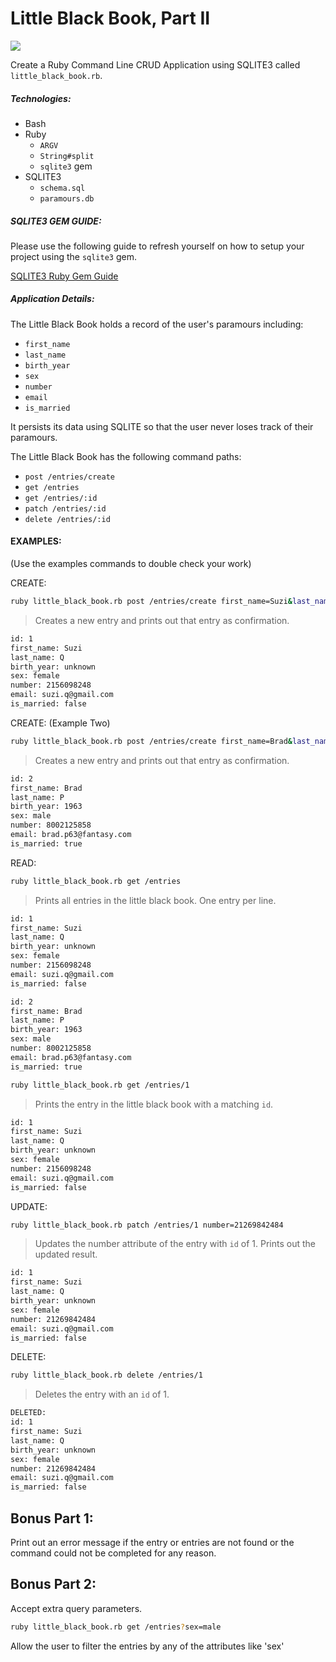 # Little Black Book, Part II

![](http://farm4.static.flickr.com/3474/3255821552_67cea08661.jpg)


Create a Ruby Command Line CRUD Application using SQLITE3 called `little_black_book.rb`.

##### Technologies:

- Bash
- Ruby
    - `ARGV`
    - `String#split`
    - `sqlite3` gem
- SQLITE3
    - `schema.sql`
    - `paramours.db`


##### SQLITE3 GEM GUIDE:

Please use the following guide to refresh yourself on how to setup your project using the `sqlite3` gem.

[SQLITE3 Ruby Gem Guide](https://gist.github.com/phlco/60f6002292f73bc80943)

##### Application Details:

The Little Black Book holds a record of the user's paramours including:
- `first_name`
- `last_name`
- `birth_year`
- `sex`
- `number`
- `email`
- `is_married`

It persists its data using SQLITE so that the user never loses track of their paramours.

The Little Black Book has the following command paths:

- `post /entries/create`
- `get /entries`
- `get /entries/:id`
- `patch /entries/:id`
- `delete /entries/:id`

#### EXAMPLES:

(Use the examples commands to double check your work)

CREATE:

```bash
ruby little_black_book.rb post /entries/create first_name=Suzi&last_name=Q&sex=female&number=2156098248&email=suzi.q@gmail.com&is_married=false
```
> Creates a new entry and prints out that entry as confirmation.

```bash
id: 1
first_name: Suzi
last_name: Q
birth_year: unknown
sex: female
number: 2156098248
email: suzi.q@gmail.com
is_married: false
```

CREATE: (Example Two)

```bash
ruby little_black_book.rb post /entries/create first_name=Brad&last_name=P&sex=male&number=8002125858&email=brad.p63@fantasy.com@gmail.com&is_married=true&birth_year=1963
```
> Creates a new entry and prints out that entry as confirmation.

```bash
id: 2
first_name: Brad
last_name: P
birth_year: 1963
sex: male
number: 8002125858
email: brad.p63@fantasy.com
is_married: true
```

READ:

```bash
ruby little_black_book.rb get /entries
```
> Prints all entries in the little black book.
> One entry per line.

```bash
id: 1
first_name: Suzi
last_name: Q
birth_year: unknown
sex: female
number: 2156098248
email: suzi.q@gmail.com
is_married: false

id: 2
first_name: Brad
last_name: P
birth_year: 1963
sex: male
number: 8002125858
email: brad.p63@fantasy.com
is_married: true
```

```bash
ruby little_black_book.rb get /entries/1
```
> Prints the entry in the little black book with a matching `id`.

```bash
id: 1
first_name: Suzi
last_name: Q
birth_year: unknown
sex: female
number: 2156098248
email: suzi.q@gmail.com
is_married: false
```

UPDATE:

```bash
ruby little_black_book.rb patch /entries/1 number=21269842484
```
> Updates the number attribute of the entry with `id` of 1.
> Prints out the updated result.

```bash
id: 1
first_name: Suzi
last_name: Q
birth_year: unknown
sex: female
number: 21269842484
email: suzi.q@gmail.com
is_married: false
```

DELETE:

```bash
ruby little_black_book.rb delete /entries/1
```
> Deletes the entry with an `id` of 1.

```bash
DELETED:
id: 1
first_name: Suzi
last_name: Q
birth_year: unknown
sex: female
number: 21269842484
email: suzi.q@gmail.com
is_married: false
```

## Bonus Part 1:

Print out an error message if the entry or entries are not found or the command could not be completed for any reason.

## Bonus Part 2:

Accept extra query parameters.

```bash
ruby little_black_book.rb get /entries?sex=male
```

Allow the user to filter the entries by any of the attributes like 'sex'

